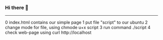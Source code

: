 ### Hi there 👋
---
0 index.html contains our simple page
1 put file "script" to our ubuntu
2 change mode for file, using chmode u+x script
3 run command ./script
4 check web-page using curl http://localhost
